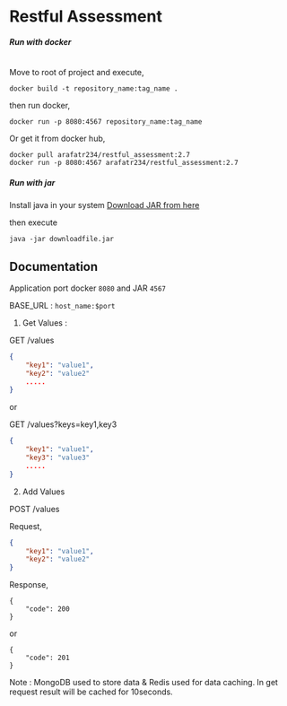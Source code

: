 # Restful Assessment

##### Run with docker

```git remote add origin https://github.com/arafatr234/restful_assesment.git
```
Move to root of project and execute,
```
docker build -t repository_name:tag_name .
```
then run docker,
```
docker run -p 8080:4567 repository_name:tag_name
```

Or get it from docker hub,
```
docker pull arafatr234/restful_assessment:2.7
docker run -p 8080:4567 arafatr234/restful_assessment:2.7
```

##### Run with jar

Install java in your system
[Download JAR from here](https://github.com/arafatr234/restful_assessment/releases/download/1.3/restful_assessment-1.3.jar)

then execute 

```
java -jar downloadfile.jar
```

## Documentation

Application port docker `8080` and JAR `4567`

BASE_URL : `host_name:$port`

1. Get Values : 

GET /values
```json
{
    "key1": "value1",
    "key2": "value2"
    .....
}
```
or

GET /values?keys=key1,key3
```json
{
    "key1": "value1",
    "key3": "value3"
    .....
}
```

2. Add Values

POST /values

Request,
```json
{
    "key1": "value1",
    "key2": "value2"
}
```

Response,
```
{
    "code": 200
}
```
or
```
{
    "code": 201
}
```

Note : MongoDB used to store data & Redis used for data caching. In get request result will be cached for 10seconds.
